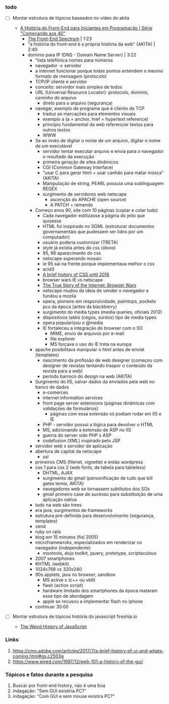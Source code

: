 ### todo
- [ ] Montar estrutura de tópicos baseados no vídeo do akita
  - [A História do Front-End para Iniciantes em Programação | Série "Começando aos 40"](https://www.youtube.com/watch?v=VKmPGmFY7H4&t=3s)
    - [The Front-End Spectrum](https://medium.com/@withinsight1/the-front-end-spectrum-c0f30998c9f0) | 1:23
    - "a história do front-end é a própria história da web" (AKITA) | 2:40
    - dominio para IP (DNS - Domain Name Server) | 3:22
      - "lista telefônica nomes para números
      - navegador -> servidor
      - a internet funcionar porque todas pontos entendem o mesmo formato de mensagem (protocolo)
      - TCP/IP cliente e servidor
      - conceito: servirdor mais simples de todos
      - URL (Universal Resource Locator): protocolo, dominio, caminho do arquivo
        - direto para o arquivo (segurança)
      - navegar, exemplo de programa que é cliente de TCP
        - traduz as marcações para elementos visuais
        - exemplo a (a = anchor, href = hypertext reference)
        - principio fundamental da web referenciar textos para outros textos
        - WWW
      - Se ao invés de digitar o nome de um arquivo, digitar o nome de um executável
        - servidor tentar executar arquivo e envia para o navegador o resultado da execução
        - primeira geração de sites dinâmicos
        - CGI (Common Gateway Interface)
        - "usar C para gerar html = usar canhão para matar mosca" (AKITA)
        - Manipulação de string, PEARL possuia uma sublinguagem REGEX
        - surgimento de servidores web netscape
          - ascenção do APACHE (open source)
           - A PATCH = remendo
      - Começo anos 90, site com 10 páginas (copiar e colar tudo)
        - Cada navegador estilizasse a página do jeito que quisesse
        - HTML foi insipirado no SGML (estruturar documentos governamentais que pudessem ser lidos por um computador)
        - usuário poderia customizar (TRETA)
        - style já existia antes do css (óbvio)
        - 95, 96 aparecimento do css
        - netscape superando mosaic
        - ie 95 sai na frente porque implementava melhor o css
        - acid3
        - [A brief history of CSS until 2016](https://www.w3.org/Style/CSS20/history.html)
        - browser wars IE vs netscape
        - [The True Story of the Internet: Browser Wars](https://www.youtube.com/watch?v=VANORrzKX50)
        - netscape mudou da ideia de vender o navegador e fundou a mozila
        - opera, pioneiro em responsividade, palmtops, pockets pcs da época (antes da blackberry)
        - surgimento do media types (media queries, oficiais 2012)
        - dispositivos tatéis (cegos, surdos) tipo de media types
        - opera popularizou o @media
        - IE fortaleceu a integração do browser com o SO
          - MIME, envio de arquivos por e-mail
          - file explorer
          - MS forçava o uso do IE treta na europa
      - apache posibilitava manipular o html antes de enviat (templates)
        - nascimento da profissão de web designer (começou com designer de revistas tentando traspor o conteúdo da revista para a web)
        - período barroco do design na web (AKITA)
      - Surgimento do IIS, salvar dados da enviados pela web no banco de dados
        - e-comerces
        - internet information services
        - front page server extensions (páginas dinâmicas com validações de formulários)
          - páginas com essa extensão só podiam rodar em IIS e IE
        - PHP - servidor possui a lógica para devolver o HTML
        - MS, adicionando a extensão de ASP no IIS
        - guerra do server side PHP x ASP
        - codefusion (XML) inspirado pelo JSP
      - servidor web x servidor de aplicação
      - abertura de capital da netscape
        - ssl
      - primeiros CMS (filenet, vignette) e então wordpress
      - css 1 para css 2 (web fonts, de tabela para tableless)
        - DHTML, AJAX
        - surgimento do gmail (personificação de tudo que bill gates temia, AKITA)
        - navegadores web se tornassem subtitutos dos SOs
        - gmail primeiro case de sucesso para substituição de uma aplicação nativa
      - tudo na web são trees
      - era java, surgimentos de frameworks
       - estrutura pré-definida para desenvolvimento (segurança, templates)
       - zend
       - ruby on rails
       - blog em 15 minutos (fisl 2005)
      - microframewroks, especializados em renderizar no navegador (independente)
        - mootools, dojo toolkit, jquery, prototype, scriptaculous
      - 2007 smartphones
       - KHTML (webkit)
       - 1024x768 vs 320x240
      - 90s applets, java no browser, sandbox
        - MS active x (c++ ou vb6)
        - flash (action script)
        - hardware limitado dos smartphones da época mataram esse tipo de abordagem
        - apple se recusou a implementar flash no iphone
      - continuar 30:00


- [ ] Montar estrutura de tópicos história do javascript fireship.io
  - [The Weird History of JavaScript](https://www.youtube.com/watch?v=Sh6lK57Cuk4)

### Links
1. https://cmo.adobe.com/articles/2017/7/a-brief-history-of-ui-and-whats-coming.html#gs.c2503g
1. https://www.wired.com/1997/12/web-101-a-history-of-the-gui/

### Tópicos e fatos durante a pesquisa
1. Buscar por front-end history, não é uma boa
1. indagação: "Sem GUI existiria PC?"
1. indagação: "Com GUI e sem mouse existira PC?"
